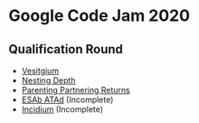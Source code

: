 # Google Code Jam 2020

## Qualification Round

- [Vesitgium](./blob/master/2020/vestigium/src/solution.ts)
- [Nesting Depth](./blob/master/2020/nesting-depth/src/solution.ts)
- [Parenting Partnering Returns](./blob/master/2020/parenting-partnering-returns/src/solution.ts)
- [ESAb ATAd](./blob/master/2020/vestigium/src/solution.ts) (Incomplete)
- [Incidium](./blob/master/2020/incidium/src/solution.ts) (Incomplete)

